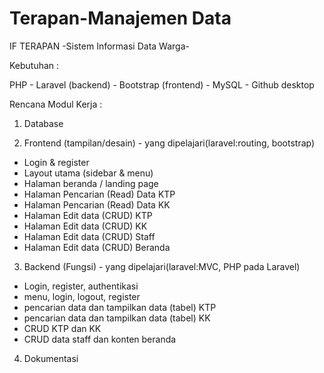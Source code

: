# Terapan-Manajemen Data

IF TERAPAN
-Sistem Informasi Data Warga-

Kebutuhan :

PHP - Laravel (backend) - Bootstrap (frontend) - MySQL - Github desktop

Rencana Modul Kerja :

1. Database

2. Frontend (tampilan/desain) - yang dipelajari(laravel:routing, bootstrap)
- Login & register
- Layout utama (sidebar & menu)
- Halaman beranda / landing page
- Halaman Pencarian (Read) Data KTP
- Halaman Pencarian (Read) Data KK
- Halaman Edit data (CRUD) KTP
- Halaman Edit data (CRUD) KK
- Halaman Edit data (CRUD) Staff
- Halaman Edit data (CRUD) Beranda

3. Backend (Fungsi) - yang dipelajari(laravel:MVC, PHP pada Laravel)
- Login, register, authentikasi
- menu, login, logout, register
- pencarian data dan tampilkan data (tabel) KTP
- pencarian data dan tampilkan data (tabel) KK
- CRUD KTP dan KK
- CRUD data staff dan konten beranda

4. Dokumentasi